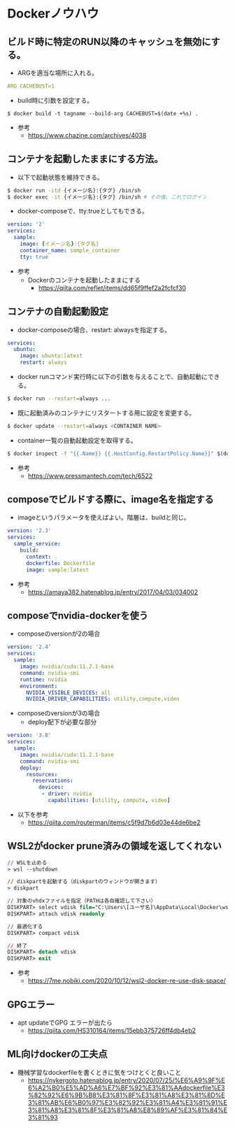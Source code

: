 # Dockerノウハウ

## ビルド時に特定のRUN以降のキャッシュを無効にする。

- ARGを適当な場所に入れる。

```yml
ARG CACHEBUST=1
```

- build時に引数を設定する。
```
$ docker build -t tagname --build-arg CACHEBUST=$(date +%s) .
```

- 参考
  - https://www.chazine.com/archives/4038

## コンテナを起動したままにする方法。

- 以下で起動状態を維持できる。
```sh
$ docker run -itd {イメージ名}:{タグ} /bin/sh
$ docker exec -it {イメージ名}:{タグ} /bin/sh # その後、これでログイン
```

- docker-composeで、tty:trueとしてもできる。
```yml
version: '2'
services:
  sample:
    image: {イメージ名}:{タグ名}
    container_name: sample_container
    tty: true
```

- 参考
  - Dockerのコンテナを起動したままにする
    - https://qiita.com/reflet/items/dd65f9ffef2a2fcfcf30

## コンテナの自動起動設定

- docker-composeの場合、restart: alwaysを指定する。
```yml
services:
  ubuntu:
    image: ubuntu:latest
    restart: always
```

- docker runコマンド実行時に以下の引数を与えることで、自動起動にできる。
```sh
$ docker run --restart=always ...
```

- 既に起動済みのコンテナにリスタートする用に設定を変更する。
```sh
$ docker update --restart=always <CONTAINER NAME>
```

- container一覧の自動起動設定を取得する。
```sh
$ docker inspect -f "{{.Name}} {{.HostConfig.RestartPolicy.Name}}" $(docker ps -aq)
```

- 参考
  - https://www.pressmantech.com/tech/6522

## composeでビルドする際に、image名を指定する

- imageというパラメータを使えばよい。階層は、buildと同じ。
```yml
version: '2.3'
services:
  sample_service:
    build:
      context: .
      dockerfile: Dockerfile
      image: sample:latest
```

- 参考
  - https://amaya382.hatenablog.jp/entry/2017/04/03/034002

## composeでnvidia-dockerを使う

- composeのversionが2の場合

```yml
version: '2.4'
services:
  sample:
    image: nvidia/cuda:11.2.1-base
    command: nvidia-smi
    runtime: nvidia
    environment:
      NVIDIA_VISIBLE_DEVICES: all
      NVIDIA_DRIVER_CAPABILITIES: utility,compute,video
```

- composeのversionが3の場合
  - deploy配下が必要な部分

```yml
version: '3.8'
services:
  sample:
    image: nvidia/cuda:11.2.1-base
    command: nvidia-smi
    deploy:
      resources:
        reservations:
          devices:
           - driver: nvidia
             capabilities: [utility, compute, video]
```

- 以下を参考
  - https://qiita.com/routerman/items/c5f9d7b6d03e44de6be2

## WSL2がdocker prune済みの領域を返してくれない

```ps
// WSLを止める
> wsl --shutdown

// diskpartを起動する（diskpartのウィンドウが開きます）
> diskpart

// 対象のvhdxファイルを指定（PATHは各自確認して下さい）
DISKPART> select vdisk file="C:\Users\[ユーザ名]\AppData\Local\Docker\wsl\data\ext4.vhdx"
DISKPART> attach vdisk readonly

// 最適化する
DISKPART> compact vdisk

// 終了
DISKPART> detach vdisk
DISKPART> exit
```

- 参考
  - https://7me.nobiki.com/2020/10/12/wsl2-docker-re-use-disk-space/

## GPGエラー

- apt updateでGPG エラーが出たら
  - https://qiita.com/HS310164/items/15ebb375726ff4db4eb2

## ML向けdockerの工夫点

- 機械学習なdockerfileを書くときに気をつけとくと良いこと
  - https://nykergoto.hatenablog.jp/entry/2020/07/25/%E6%A9%9F%E6%A2%B0%E5%AD%A6%E7%BF%92%E3%81%AAdockerfile%E3%82%92%E6%9B%B8%E3%81%8F%E3%81%A8%E3%81%8D%E3%81%AB%E6%B0%97%E3%82%92%E3%81%A4%E3%81%91%E3%81%A8%E3%81%8F%E3%81%A8%E8%89%AF%E3%81%84%E3%81%93